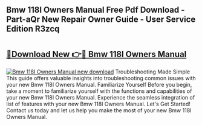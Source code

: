 ## Bmw 118I Owners Manual Free Pdf Download - Part-aQr New Repair Owner Guide - User Service Edition R3zcq

# <h2><a href="http://bc82960.oget.top/?id=Bmw+118I+Owners+Manual">🔗Download New 👉🔴 Bmw 118I Owners Manual</a></h2>

[![Bmw 118I Owners Manual new download](https://i.imgur.com/5g1atiW.png)](http://bc82960.oget.top/?id=Bmw+118I+Owners+Manual)
Troubleshooting Made Simple This guide offers valuable insights into troubleshooting common issues with your new Bmw 118I Owners Manual. Familiarize Yourself Before you begin, take a moment to familiarize yourself with the functions and capabilities of your new Bmw 118I Owners Manual. Experience the seamless integration of list of features with your new Bmw 118I Owners Manual. Let's Get Started! Contact us today and let us help you make the most of your new Bmw 118I Owners Manual.
